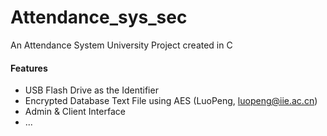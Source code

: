 # Attendance_sys_sec

An Attendance System University Project created in C

#### Features

- USB Flash Drive as the Identifier
- Encrypted Database Text File using AES (LuoPeng, luopeng@iie.ac.cn)
- Admin & Client Interface
- ...
